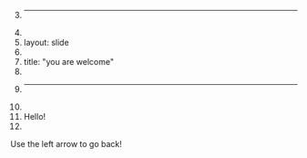 3.	---
4.	
5.	layout: slide
6.	
7.	title: "you are welcome"
8.	
9.	---
10.	
11.	Hello!
12.	
Use the left arrow to go back!

